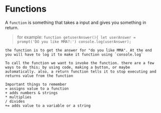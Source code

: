 # Functions
A `function` is something that takes a input and gives you something in return.

> for example: `function getuserAnswer(){
    let userAnswer = prompt('DO you like MMA?:')
    console.log(userAnswer);`
    
    the function is to get the answer for "do you like MMA". At the end you will have to log it to make it function using `console.log` 

    To call the function we want to invoke the function. there are a few ways to do this; by using code, making a button, or maybe automatically. also, a return function tells it to stop executing and returns value from the function

    Important things to remember
    = assigns value to a function
    + adds numbers & strings
    * multiplies
    / divides
    += adds value to a variable or a string
    